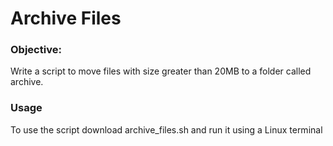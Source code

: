 # Archive Files

### Objective:

Write a script to move files with size greater than 20MB to a folder called archive.

### Usage
To use the script download archive_files.sh and run it using a Linux terminal
